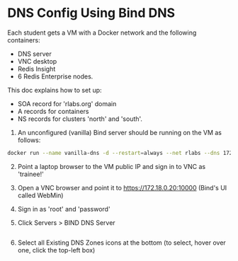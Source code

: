 # DNS Config Using Bind DNS

Each student gets a VM with a Docker network and the following containers:
- DNS server
- VNC desktop
- Redis Insight
- 6 Redis Enterprise nodes.

This doc explains how to set up:
- SOA record for 'rlabs.org' domain
- A records for containers
- NS records for clusters 'north' and 'south'.

1. An unconfigured (vanilla) Bind server should be running on the VM as follows:

```bash
docker run --name vanilla-dns -d --restart=always --net rlabs --dns 172.18.0.20 --hostname ns.rlabs.org --ip 172.18.0.20 -p 10000:10000/tcp sameersbn/bind
```

2. Point a laptop browser to the VM public IP and sign in to VNC as 'trainee!'

3. Open a VNC browser and point it to https://172.18.0.20:10000 (Bind's UI called WebMin)

4. Sign in as 'root' and 'password'

5. Click Servers > BIND DNS Server

<image>
  
6. Select all Existing DNS Zones icons at the bottom (to select, hover over one,  click the top-left box)

<image>

